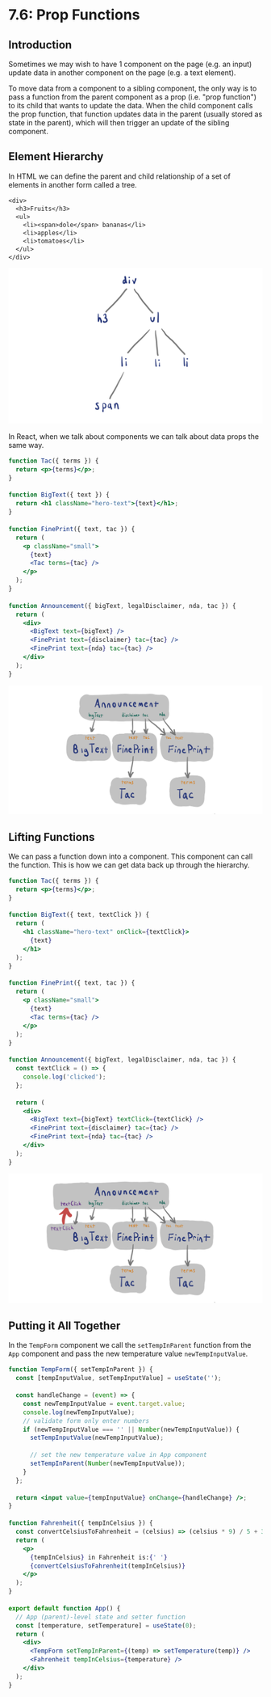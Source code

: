 # 7.6: Prop Functions

## Introduction

Sometimes we may wish to have 1 component on the page \(e.g. an input\) update data in another component on the page \(e.g. a text element\).

To move data from a component to a sibling component, the only way is to pass a function from the parent component as a prop \(i.e. "prop function"\) to its child that wants to update the data. When the child component calls the prop function, that function updates data in the parent \(usually stored as state in the parent\), which will then trigger an update of the sibling component.

## Element Hierarchy

In HTML we can define the parent and child relationship of a set of elements in another form called a tree.

```markup
<div>
  <h3>Fruits</h3>
  <ul>
    <li><span>dole</span> bananas</li>
    <li>apples</li>
    <li>tomatoes</li>
  </ul>
</div>
```

![](../.gitbook/assets/prop-hierarchy.jpg)

In React, when we talk about components we can talk about data props the same way.

```jsx
function Tac({ terms }) {
  return <p>{terms}</p>;
}

function BigText({ text }) {
  return <h1 className="hero-text">{text}</h1>;
}

function FinePrint({ text, tac }) {
  return (
    <p className="small">
      {text}
      <Tac terms={tac} />
    </p>
  );
}

function Announcement({ bigText, legalDisclaimer, nda, tac }) {
  return (
    <div>
      <BigText text={bigText} />
      <FinePrint text={disclaimer} tac={tac} />
      <FinePrint text={nda} tac={tac} />
    </div>
  );
}
```

![](../.gitbook/assets/prop-hierarchy-2.jpg)

## Lifting Functions

We can pass a function down into a component. This component can call the function. This is how we can get data back up through the hierarchy.

```jsx
function Tac({ terms }) {
  return <p>{terms}</p>;
}

function BigText({ text, textClick }) {
  return (
    <h1 className="hero-text" onClick={textClick}>
      {text}
    </h1>
  );
}

function FinePrint({ text, tac }) {
  return (
    <p className="small">
      {text}
      <Tac terms={tac} />
    </p>
  );
}

function Announcement({ bigText, legalDisclaimer, nda, tac }) {
  const textClick = () => {
    console.log('clicked');
  };

  return (
    <div>
      <BigText text={bigText} textClick={textClick} />
      <FinePrint text={disclaimer} tac={tac} />
      <FinePrint text={nda} tac={tac} />
    </div>
  );
}
```

![](../.gitbook/assets/lifting-functions.jpg)

## Putting it All Together

In the `TempForm` component we call the `setTempInParent` function from the `App` component and pass the new temperature value `newTempInputValue`.

```jsx
function TempForm({ setTempInParent }) {
  const [tempInputValue, setTempInputValue] = useState('');

  const handleChange = (event) => {
    const newTempInputValue = event.target.value;
    console.log(newTempInputValue);
    // validate form only enter numbers
    if (newTempInputValue === '' || Number(newTempInputValue)) {
      setTempInputValue(newTempInputValue);

      // set the new temperature value in App component
      setTempInParent(Number(newTempInputValue));
    }
  };

  return <input value={tempInputValue} onChange={handleChange} />;
}

function Fahrenheit({ tempInCelsius }) {
  const convertCelsiusToFahrenheit = (celsius) => (celsius * 9) / 5 + 32;
  return (
    <p>
      {tempInCelsius} in Fahrenheit is:{' '}
      {convertCelsiusToFahrenheit(tempInCelsius)}
    </p>
  );
}

export default function App() {
  // App (parent)-level state and setter function
  const [temperature, setTemperature] = useState(0);
  return (
    <div>
      <TempForm setTempInParent={(temp) => setTemperature(temp)} />
      <Fahrenheit tempInCelsius={temperature} />
    </div>
  );
}
```
